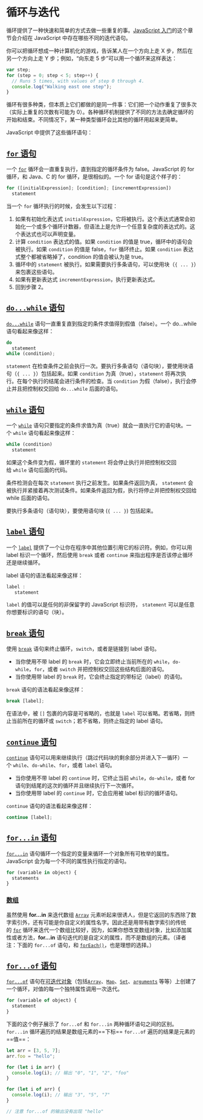 # 循环与迭代
循环提供了一种快速和简单的方式去做一些重复的事。[JavaScript 入门](https://developer.mozilla.org/zh-CN/docs/Web/JavaScript/Guide)的这个章节会介绍在 JavaScript 中存在哪些不同的迭代语句。

你可以把循环想成一种计算机化的游戏，告诉某人在一个方向上走 X 步，然后在另一个方向上走 Y 步；例如，“向东走 5 步”可以用一个循环来这样表达：
```js
var step;
for (step = 0; step < 5; step++) {
  // Runs 5 times, with values of step 0 through 4.
  console.log("Walking east one step");
}
```

循环有很多种类，但本质上它们都做的是同一件事：它们把一个动作重复了很多次（实际上重复的次数有可能为 0）。各种循环机制提供了不同的方法去确定循环的开始和结束。不同情况下，某一种类型循环会比其他的循环用起来更简单。

JavaScript 中提供了这些循环语句：

## [`for` 语句](https://developer.mozilla.org/zh-CN/docs/Web/JavaScript/Reference/Statements/for)

一个 [`for`](https://developer.mozilla.org/zh-CN/docs/Web/JavaScript/Reference/Statements/for) 循环会一直重复执行，直到指定的循环条件为 false。JavaScript 的 for 循环，和 Java、C 的 for 循环，是很相似的。一个 for 语句是这个样子的：

```js
for ([initialExpression]; [condition]; [incrementExpression])
  statement
```

当一个 `for` 循环执行的时候，会发生以下过程：

1. 如果有初始化表达式 `initialExpression`，它将被执行。这个表达式通常会初始化一个或多个循环计数器，但语法上是允许一个任意复杂度的表达式的。这个表达式也可以声明变量。
2. 计算 `condition` 表达式的值。如果 `condition` 的值是 true，循环中的语句会被执行。如果 `condition` 的值是 false，`for` 循环终止。如果 `condition` 表达式整个都被省略掉了，condition 的值会被认为是 true。
3. 循环中的 `statement` 被执行。如果需要执行多条语句，可以使用块（`{ ... }`）来包裹这些语句。
4. 如果有更新表达式 `incrementExpression`，执行更新表达式。
5. 回到步骤 2。

## [`do...while` 语句](https://developer.mozilla.org/zh-CN/docs/Web/JavaScript/Reference/Statements/do...while)

[`do...while`](https://developer.mozilla.org/zh-CN/docs/Web/JavaScript/Reference/Statements/do...while) 语句一直重复直到指定的条件求值得到假值（false）。一个 do...while 语句看起来像这样：
```js
do
  statement
while (condition);
```

`statement` 在检查条件之前会执行一次。要执行多条语句（语句块），要使用块语句（`{ ... }`）包括起来。如果 `condition` 为真（true），`statement` 将再次执行。在每个执行的结尾会进行条件的检查。当 `condition` 为假（false），执行会停止并且把控制权交回给 `do...while` 后面的语句。

## [`while` 语句](https://developer.mozilla.org/zh-CN/docs/Web/JavaScript/Guide/Loops_and_iteration#while_%E8%AF%AD%E5%8F%A5)

一个 [`while`](https://developer.mozilla.org/zh-CN/docs/Web/JavaScript/Reference/Statements/while) 语句只要指定的条件求值为真（true）就会一直执行它的语句块。一个 `while` 语句看起来像这样：
```js
while (condition)
  statement
```

如果这个条件变为假，循环里的 `statement` 将会停止执行并把控制权交回给 `while` 语句后面的代码。

条件检测会在每次 `statement` 执行之前发生。如果条件返回为真， `statement` 会被执行并紧接着再次测试条件。如果条件返回为假，执行将停止并把控制权交回给 while 后面的语句。

要执行多条语句（语句块），要使用语句块 (`{ ... }`) 包括起来。

## [`label` 语句](https://developer.mozilla.org/zh-CN/docs/Web/JavaScript/Reference/Statements/label)

一个 [`label`](https://developer.mozilla.org/zh-CN/docs/Web/JavaScript/Reference/Statements/label) 提供了一个让你在程序中其他位置引用它的标识符。例如，你可以用 label 标识一个循环，然后使用 `break` 或者 `continue` 来指出程序是否该停止循环还是继续循环。

label 语句的语法看起来像这样：
```js
label :
   statement
```

`label` 的值可以是任何的非保留字的 JavaScript 标识符， `statement` 可以是任意你想要标识的语句（块）。

## [`break` 语句](https://developer.mozilla.org/zh-CN/docs/Web/JavaScript/Guide/Loops_and_iteration#break_%E8%AF%AD%E5%8F%A5)

使用 [`break`](https://developer.mozilla.org/zh-CN/docs/Web/JavaScript/Reference/Statements/break) 语句来终止循环，`switch`，或者是链接到 label 语句。

- 当你使用不带 label 的 `break` 时，它会立即终止当前所在的 `while`，`do-while`，`for`，或者 `switch` 并把控制权交回这些结构后面的语句。
- 当你使用带 label 的 `break` 时，它会终止指定的带标记（label）的语句。

`break` 语句的语法看起来像这样：
```js
break [label];
```

在语法中，被 `[]` 包裹的内容是可省略的，也就是 `label` 可以省略。若省略，则终止当前所在的循环或 `switch`；若不省略，则终止指定的 label 语句。

## [`continue` 语句](https://developer.mozilla.org/zh-CN/docs/Web/JavaScript/Reference/Statements/continue)

[`continue`](https://developer.mozilla.org/zh-CN/docs/Web/JavaScript/Reference/Statements/continue) 语句可以用来继续执行（跳过代码块的剩余部分并进入下一循环）一个 `while`、`do-while`、`for`，或者 `label` 语句。

- 当你使用不带 label 的 `continue` 时，它终止当前 `while`，`do-while`，或者 for 语句到结尾的这次的循环并且继续执行下一次循环。
- 当你使用带 label 的 `continue` 时，它会应用被 label 标识的循环语句。

`continue` 语句的语法看起来像这样：

```js
continue [label];
```

## [`for...in` 语句](https://developer.mozilla.org/zh-CN/docs/Web/JavaScript/Reference/Statements/for...in)

[`for...in`](https://developer.mozilla.org/zh-CN/docs/Web/JavaScript/Reference/Statements/for...in) 语句循环一个指定的变量来循环一个对象所有可枚举的属性。JavaScript 会为每一个不同的属性执行指定的语句。

```js
for (variable in object) {
  statements
}
```

### [数组](https://developer.mozilla.org/zh-CN/docs/Web/JavaScript/Guide/Loops_and_iteration#%E6%95%B0%E7%BB%84)

虽然使用 **for...in** 来迭代数组 [`Array`](https://developer.mozilla.org/zh-CN/docs/Web/JavaScript/Reference/Global_Objects/Array) 元素听起来很诱人，但是它返回的东西除了数字索引外，还有可能是你自定义的属性名字。因此还是用带有数字索引的传统的 [`for`](https://developer.mozilla.org/zh-CN/docs/Web/JavaScript/Reference/Statements/for) 循环来迭代一个数组比较好，因为，如果你想改变数组对象，比如添加属性或者方法，**for...in** 语句迭代的是自定义的属性，而不是数组的元素。（译者注：下面的 `for...of` 语句，和 [`forEach()`](https://developer.mozilla.org/zh-CN/docs/Web/JavaScript/Reference/Global_Objects/Array/forEach)，也是理想的选择。）

## [`for...of` 语句](https://developer.mozilla.org/zh-CN/docs/Web/JavaScript/Reference/Statements/for...of)

[`for...of`](https://developer.mozilla.org/zh-CN/docs/Web/JavaScript/Reference/Statements/for...of) 语句在[可迭代对象](https://developer.mozilla.org/zh-CN/docs/Web/JavaScript/Reference/Iteration_protocols)（包括[`Array`](https://developer.mozilla.org/zh-CN/docs/Web/JavaScript/Reference/Global_Objects/Array)、[`Map`](https://developer.mozilla.org/zh-CN/docs/Web/JavaScript/Reference/Global_Objects/Map)、[`Set`](https://developer.mozilla.org/zh-CN/docs/Web/JavaScript/Reference/Global_Objects/Set)、[`arguments`](https://developer.mozilla.org/zh-CN/docs/Web/JavaScript/Reference/Functions/arguments) 等等）上创建了一个循环，对值的每一个独特属性调用一次迭代。
```js
for (variable of object) {
  statement
}
```

下面的这个例子展示了 `for...of` 和 `for...in` 两种循环语句之间的区别。
	`for...in` 循环遍历的结果是数组元素的==下标==
	`for...of` 遍历的结果是元素的==值==：
```js
let arr = [3, 5, 7];
arr.foo = "hello";

for (let i in arr) {
  console.log(i); // 输出 "0", "1", "2", "foo"
}

for (let i of arr) {
  console.log(i); // 输出 "3", "5", "7"
}

// 注意 for...of 的输出没有出现 "hello"
```